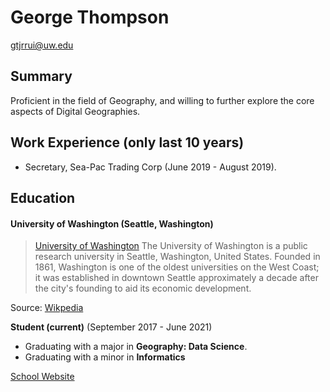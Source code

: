 # George Thompson

gtjrrui@uw.edu

## Summary

Proficient in the field of Geography, and willing to further explore the core aspects of Digital Geographies.

## Work Experience (only last 10 years)

- Secretary, Sea-Pac Trading Corp (June 2019 - August 2019).

## Education

#### University of Washington (Seattle, Washington)

>[University of Washington](https://www.washington.edu/) The University of Washington is a public research university in Seattle, Washington, United States. Founded in 1861, Washington is one of the oldest universities on the West Coast; it was established in downtown Seattle approximately a decade after the city's founding to aid its economic development.

Source: [Wikpedia](https://en.wikipedia.org/wiki/University_of_Washington)

**Student (current)** (September 2017 - June 2021)

- Graduating with a major in **Geography: Data Science**.
- Graduating with a minor in **Informatics**

[School Website](https://www.washington.edu/)
